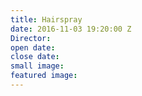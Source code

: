```yaml
---
title: Hairspray
date: 2016-11-03 19:20:00 Z
Director: 
open date: 
close date: 
small image: 
featured image: 
---
```


